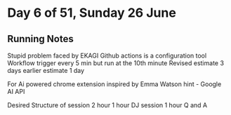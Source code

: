 # Day 6 of 51, Sunday 26 June

## Running Notes
Stupid problem faced by EKAGI
Github actions is a configuration tool
Workflow trigger every 5 min but run at the 10th minute
Revised estimate 3 days earlier estimate 1 day

For Ai powered chrome extension inspired by Emma Watson
hint - Google AI API

Desired Structure of session 2 hour
1 hour DJ session
1 hour Q and A
